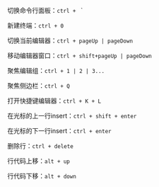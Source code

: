 切换命令行面板：`ctrl + ` `

新建终端：`ctrl + 0`

切换当前编辑器：`ctrl + pageUp | pageDown`

移动编辑器窗口：`ctrl + shift+pageUp | pageDown`

聚焦编辑组：`ctrl + 1 | 2 | 3...`

聚焦侧边栏：`ctrl + Q`

打开快捷键编辑器：`ctrl + K + L`

在光标的上一行insert：`ctrl + shift + enter`

在光标的下一行insert：`ctrl + enter`

删除行：`ctrl + delete`

行代码上移：`alt + up`

行代码下移：`alt + down`
